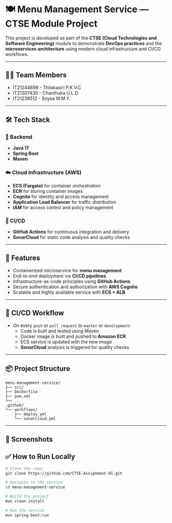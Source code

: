 # 🍽️ Menu Management Service — CTSE Module Project

This project is developed as part of the **CTSE (Cloud Technologies and Software Engineering)** module to demonstrate **DevOps practices** and the **microservices architecture** using modern cloud infrastructure and CI/CD workflows.

---

## 👨‍💻 Team Members
  - IT21244698 - Thilakasiri P.K.V.C
  - IT21307430 - Chanthuka U.L.D
  - IT21238512 - Soysa W.M.Y.
  

---

## 🛠️ Tech Stack

### 🔧 Backend
- **Java 17**
- **Spring Boot**
- **Maven**

### ☁️ Cloud Infrastructure (AWS)
- **ECS (Fargate)** for container orchestration
- **ECR** for storing container images
- **Cognito** for identity and access management
- **Application Load Balancer** for traffic distribution
- **IAM** for access control and policy management

### 🔁 CI/CD
- **GitHub Actions** for continuous integration and delivery
- **SonarCloud** for static code analysis and quality checks

---

## 🚀 Features

- Containerized microservice for **menu management**
- End-to-end deployment via **CI/CD pipelines**
- Infrastructure-as-code principles using **GitHub Actions**
- Secure authentication and authorization with **AWS Cognito**
- Scalable and highly available service with **ECS + ALB**

---

## 🔄 CI/CD Workflow

- On every `push` or `pull_request` to `master` or `development`:
  - Code is built and tested using Maven
  - Docker image is built and pushed to **Amazon ECR**
  - ECS service is updated with the new image
  - **SonarCloud** analysis is triggered for quality checks

---

## 📦 Project Structure

```text
menu-management-service/
├── src/
├── Dockerfile
├── pom.xml
└── ...
.github/
└── workflows/
    ├── deploy.yml
    └── sonarcloud.yml
```


---

## 📸 Screenshots



## ✅ How to Run Locally

```bash
# Clone the repo
git clone https://github.com/CTSE-Assignment-01.git

# Navigate to the service
cd menu-management-service

# Build the project
mvn clean install

# Run the service
mvn spring-boot:run
